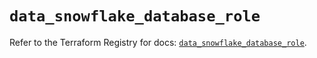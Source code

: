 # `data_snowflake_database_role`

Refer to the Terraform Registry for docs: [`data_snowflake_database_role`](https://registry.terraform.io/providers/snowflake-labs/snowflake/0.94.1/docs/data-sources/database_role).
